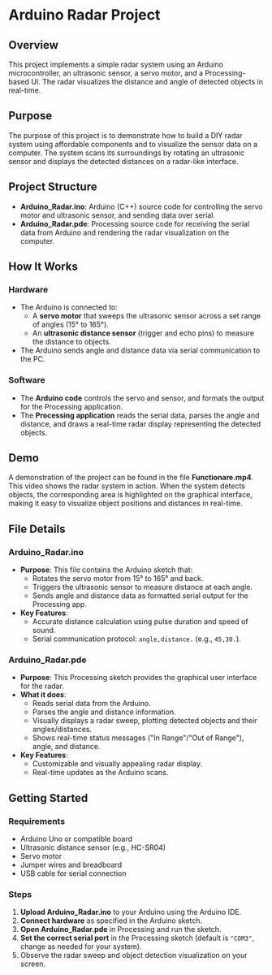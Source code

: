 # Arduino Radar Project

## Overview

This project implements a simple radar system using an Arduino microcontroller, an ultrasonic sensor, a servo motor, and a Processing-based UI. The radar visualizes the distance and angle of detected objects in real-time. 

## Purpose

The purpose of this project is to demonstrate how to build a DIY radar system using affordable components and to visualize the sensor data on a computer. The system scans its surroundings by rotating an ultrasonic sensor and displays the detected distances on a radar-like interface.

## Project Structure

- **Arduino_Radar.ino**: Arduino (C++) source code for controlling the servo motor and ultrasonic sensor, and sending data over serial.
- **Arduino_Radar.pde**: Processing source code for receiving the serial data from Arduino and rendering the radar visualization on the computer.

## How It Works

### Hardware

- The Arduino is connected to:
  - A **servo motor** that sweeps the ultrasonic sensor across a set range of angles (15° to 165°).
  - An **ultrasonic distance sensor** (trigger and echo pins) to measure the distance to objects.
- The Arduino sends angle and distance data via serial communication to the PC.

### Software

- The **Arduino code** controls the servo and sensor, and formats the output for the Processing application.
- The **Processing application** reads the serial data, parses the angle and distance, and draws a real-time radar display representing the detected objects.

## Demo

A demonstration of the project can be found in the file **Functionare.mp4**.  
This video shows the radar system in action. When the system detects objects, the corresponding area is highlighted on the graphical interface, making it easy to visualize object positions and distances in real-time.

## File Details

### Arduino_Radar.ino

- **Purpose**: This file contains the Arduino sketch that:
  - Rotates the servo motor from 15° to 165° and back.
  - Triggers the ultrasonic sensor to measure distance at each angle.
  - Sends angle and distance data as formatted serial output for the Processing app.
- **Key Features**:
  - Accurate distance calculation using pulse duration and speed of sound.
  - Serial communication protocol: `angle,distance.` (e.g., `45,30.`).

### Arduino_Radar.pde

- **Purpose**: This Processing sketch provides the graphical user interface for the radar.
- **What it does**:
  - Reads serial data from the Arduino.
  - Parses the angle and distance information.
  - Visually displays a radar sweep, plotting detected objects and their angles/distances.
  - Shows real-time status messages ("In Range"/"Out of Range"), angle, and distance.
- **Key Features**:
  - Customizable and visually appealing radar display.
  - Real-time updates as the Arduino scans.

## Getting Started

### Requirements

- Arduino Uno or compatible board
- Ultrasonic distance sensor (e.g., HC-SR04)
- Servo motor
- Jumper wires and breadboard
- USB cable for serial connection


### Steps

1. **Upload Arduino_Radar.ino** to your Arduino using the Arduino IDE.
2. **Connect hardware** as specified in the Arduino sketch.
3. **Open Arduino_Radar.pde** in Processing and run the sketch.
4. **Set the correct serial port** in the Processing sketch (default is `"COM3"`, change as needed for your system).
5. Observe the radar sweep and object detection visualization on your screen.

